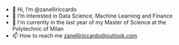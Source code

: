 - 👋 Hi, I’m @zanelliriccardo
- 👀 I’m interested in Data Science, Machine Learning and Finance
- 🌱 I'm currently in the last year of my Master of Science at the Polytechnic of Milan
- 📫 How to reach me zanelliriccardo@outlook.com

<!---
zanelliriccardo/zanelliriccardo is a ✨ special ✨ repository because its `README.md` (this file) appears on your GitHub profile.
You can click the Preview link to take a look at your changes.
--->
